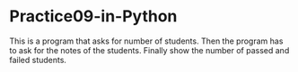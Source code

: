 # Practice09-in-Python
This is a program that asks for number of students. Then the program has to ask for the notes of the students. 
Finally show the number of passed and failed students.
